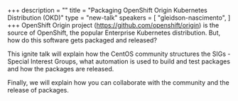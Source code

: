 +++
description = ""
title = "Packaging OpenShift Origin Kubernetes Distribution (OKD)"
type = "new-talk"
speakers = [
        "gleidson-nascimento",
]
+++
OpenShift Origin project (https://github.com/openshift/origin) is the source of OpenShift, the popular Enterprise Kubernetes distribution. But, how do this software gets packaged and released?

This ignite talk will explain how the CentOS community structures the SIGs - Special Interest Groups, what automation is used to build and test packages and how the packages are released.

Finally, we will explain how you can collaborate with the community and the release of packages.